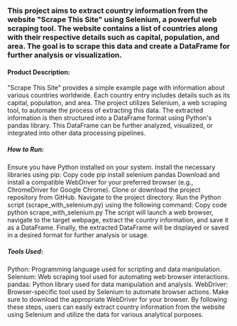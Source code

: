 <h3> This project aims to extract country information from the website "Scrape This Site" using Selenium, a powerful web scraping tool. The website contains a list of countries along with their respective details such as capital, population, and area. The goal is to scrape this data and create a DataFrame for further analysis or visualization.</h3>
<h4>Product Description:</h4>
"Scrape This Site" provides a simple example page with information about various countries worldwide. Each country entry includes details such as its capital, population, and area. The project utilizes Selenium, a web scraping tool, to automate the process of extracting this data. The extracted information is then structured into a DataFrame format using Python's pandas library. This DataFrame can be further analyzed, visualized, or integrated into other data processing pipelines.

<h5>How to Run:</h5>

Ensure you have Python installed on your system.
Install the necessary libraries using pip:
Copy code
pip install selenium pandas
Download and install a compatible WebDriver for your preferred browser (e.g., ChromeDriver for Google Chrome).
Clone or download the project repository from GitHub.
Navigate to the project directory.
Run the Python script (scrape_with_selenium.py) using the following command:
Copy code
python scrape_with_selenium.py
The script will launch a web browser, navigate to the target webpage, extract the country information, and save it as a DataFrame.
Finally, the extracted DataFrame will be displayed or saved in a desired format for further analysis or usage.
<h5>Tools Used:</h5>

Python: Programming language used for scripting and data manipulation.
Selenium: Web scraping tool used for automating web browser interactions.
pandas: Python library used for data manipulation and analysis.
WebDriver: Browser-specific tool used by Selenium to automate browser actions. Make sure to download the appropriate WebDriver for your browser.
By following these steps, users can easily extract country information from the website using Selenium and utilize the data for various analytical purposes.
